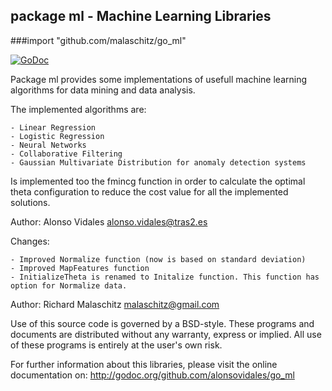 ## package ml - Machine Learning Libraries
###import "github.com/malaschitz/go_ml"

[![GoDoc](https://godoc.org/github.com/malaschitz/go_ml?status.png)](https://godoc.org/github.com/alonsovidales/go_ml)


Package ml provides some implementations of usefull machine learning algorithms for data mining and data analysis.

The implemented algorithms are:

	- Linear Regression
	- Logistic Regression
	- Neural Networks
	- Collaborative Filtering
	- Gaussian Multivariate Distribution for anomaly detection systems

Is implemented too the fmincg function in order to calculate the optimal theta configuration to reduce the cost value for all the implemented solutions.

Author: Alonso Vidales <alonso.vidales@tras2.es>

Changes: 

	- Improved Normalize function (now is based on standard deviation)
	- Improved MapFeatures function
	- InitializeTheta is renamed to Initalize function. This function has option for Normalize data.

Author: Richard Malaschitz <malaschitz@gmail.com>	

Use of this source code is governed by a BSD-style. These programs and documents are distributed without any warranty, express or implied. All use of these programs is entirely at the user's own risk.

For further information about this libraries, please visit the online documentation on: <http://godoc.org/github.com/alonsovidales/go_ml>
